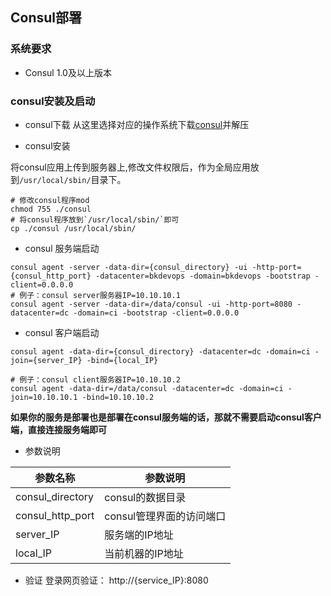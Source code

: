 ## Consul部署

### 系统要求

- Consul 1.0及以上版本

### consul安装及启动

- consul下载
从这里选择对应的操作系统下载[consul](https://releases.hashicorp.com/consul/1.0.2/)并解压

- consul安装

将consul应用上传到服务器上,修改文件权限后，作为全局应用放到`/usr/local/sbin/`目录下。
```shell
# 修改consul程序mod
chmod 755 ./consul
# 将consul程序放到`/usr/local/sbin/`即可
cp ./consul /usr/local/sbin/
```

- consul 服务端启动
  
```shell
consul agent -server -data-dir={consul_directory} -ui -http-port={consul_http_port} -datacenter=bkdevops -domain=bkdevops -bootstrap -client=0.0.0.0
# 例子：consul server服务器IP=10.10.10.1
consul agent -server -data-dir=/data/consul -ui -http-port=8080 -datacenter=dc -domain=ci -bootstrap -client=0.0.0.0
```

- consul 客户端启动
  
```shell
consul agent -data-dir={consul_directory} -datacenter=dc -domain=ci -join={server_IP} -bind={local_IP}

# 例子：consul client服务器IP=10.10.10.2
consul agent -data-dir=/data/consul -datacenter=dc -domain=ci -join=10.10.10.1 -bind=10.10.10.2
```

<b>如果你的服务是部署也是部署在consul服务端的话，那就不需要启动consul客户端，直接连接服务端即可</b>

- 参数说明

|   参数名称   |   参数说明     |
| ------------ | ---------------- |
|   consul_directory   |  consul的数据目录    |
|   consul_http_port   |  consul管理界面的访问端口 |
|   server_IP   |  服务端的IP地址 |
|   local_IP   |  当前机器的IP地址 |

- 验证
登录网页验证： http://{service_IP}:8080

